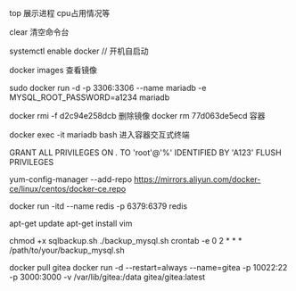 
top 展示进程 cpu占用情况等

clear 清空命令台

systemctl enable docker // 开机自启动

docker images 查看镜像

sudo docker run -d -p 3306:3306 --name mariadb -e MYSQL_ROOT_PASSWORD=a1234 mariadb

docker rmi -f d2c94e258dcb 删除镜像
docker rm 77d063de5ecd 容器

docker exec -it mariadb bash 进入容器交互式终端

GRANT ALL PRIVILEGES ON *.* TO 'root'@'%' IDENTIFIED BY 'A123'
FLUSH PRIVILEGES

yum-config-manager --add-repo https://mirrors.aliyun.com/docker-ce/linux/centos/docker-ce.repo

docker run -itd --name redis -p 6379:6379 redis

apt-get update
apt-get install vim

chmod +x sqlbackup.sh
./backup_mysql.sh
crontab -e
0 2 * * * /path/to/your/backup_mysql.sh

docker pull gitea
docker run -d --restart=always --name=gitea -p 10022:22 -p 3000:3000 -v /var/lib/gitea:/data gitea/gitea:latest
